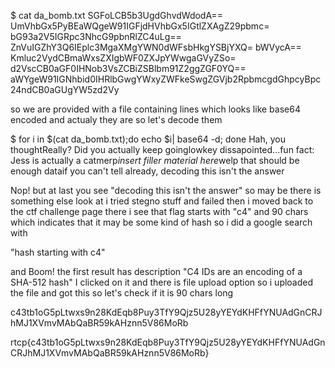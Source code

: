 $ cat da_bomb.txt 
SGFoLCB5b3UgdGhvdWdodA==
UmVhbGx5PyBEaWQgeW91IGFjdHVhbGx5IGtlZXAgZ29pbmc=
bG93a2V5IGRpc3NhcG9pbnRlZC4uLg==
ZnVuIGZhY3Q6IEplc3MgaXMgYWN0dWFsbHkgYSBjYXQ=
bWVycA==
Kmluc2VydCBmaWxsZXIgbWF0ZXJpYWwgaGVyZSo=
d2VscCB0aGF0IHNob3VsZCBiZSBlbm91Z2ggZGF0YQ==
aWYgeW91IGNhbid0IHRlbGwgYWxyZWFkeSwgZGVjb2RpbmcgdGhpcyBpc24ndCB0aGUgYW5zd2Vy

so we are provided with a file containing lines which looks like base64 encoded and actualy they are so let's decode
them

$ for i in $(cat da_bomb.txt);do echo $i| base64 -d; done
Hah, you thoughtReally? Did you actually keep goinglowkey dissapointed...fun fact: Jess is actually a catmerp*insert filler material here*welp that should be enough dataif you can't tell already, decoding this isn't the answer

Nop! but at last you see "decoding this isn't the answer" so may be there is something else look at i tried stegno stuff
and failed then i moved back to the ctf challenge page there i see that flag starts with "c4" and 90 chars which
indicates that it may be some kind of hash so i did a google search with 

"hash starting with c4"

and Boom! the first result has description "C4 IDs are an encoding of a SHA-512 hash" I clicked on it and
there is file upload option so i uploaded the file and got this so let's check if it is 90 chars long

c43tb1oG5pLtwxs9n28KdEqb8Puy3TfY9Qjz5U28yYEYdKHFfYNUAdGnCRJhMJ1XVmvMAbQaBR59kAHznn5V86MoRb

rtcp{c43tb1oG5pLtwxs9n28KdEqb8Puy3TfY9Qjz5U28yYEYdKHFfYNUAdGnCRJhMJ1XVmvMAbQaBR59kAHznn5V86MoRb}


